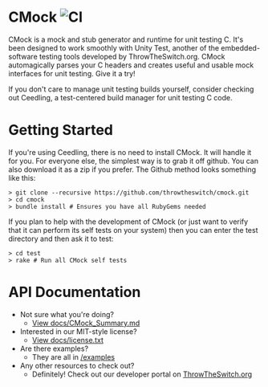 CMock ![CI](https://github.com/ThrowTheSwitch/CMock/workflows/CI/badge.svg)
=====
CMock is a mock and stub generator and runtime for unit testing C. It's been designed
to work smoothly with Unity Test, another of the embedded-software testing tools 
developed by ThrowTheSwitch.org. CMock automagically parses your C headers and creates
useful and usable mock interfaces for unit testing. Give it a try!

If you don't care to manage unit testing builds yourself, consider checking out Ceedling, 
a test-centered build manager for unit testing C code.

Getting Started
================

If you're using Ceedling, there is no need to install CMock. It will handle it for you.
For everyone else, the simplest way is to grab it off github. You can also download it
as a zip if you prefer. The Github method looks something like this:

    > git clone --recursive https://github.com/throwtheswitch/cmock.git
    > cd cmock
    > bundle install # Ensures you have all RubyGems needed

If you plan to help with the development of CMock (or just want to verify that it can
perform its self tests on your system) then you can enter the test directory and then
ask it to test:

    > cd test
    > rake # Run all CMock self tests

API Documentation
=================

* Not sure what you're doing?
	* [View docs/CMock_Summary.md](docs/CMock_Summary.md)
* Interested in our MIT-style license?
	* [View docs/license.txt](LICENSE.txt)
* Are there examples?
	* They are all in [/examples](examples/)
* Any other resources to check out?
	* Definitely! Check out our developer portal on [ThrowTheSwitch.org](http://throwtheswitch.org)
